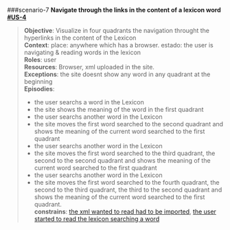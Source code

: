 ###scenario-7
**Navigate through the links in the content of a lexicon word [#US-4](user-stories-lexico-visualizator.md#us-4)**  

> **Objective**: Visualize in four quadrants the navigation throught the hyperlinks in the content of the Lexicon  
> **Context**: place: anywhere which has a browser. estado: the user is navigating & reading words in the lexicon  
> **Roles**:  user    
> **Resources**: Browser, xml uploaded in the site.  
> **Exceptions**: the site doesnt show any word in any quadrant at the beginning  
> **Episodies**:  
>  - the user searchs a word in the Lexicon  
>  - the site shows the meaning of the word in the first quadrant  
>  - the user searchs another word in the Lexicon  
>  - the site moves the first word searched to the second quadrant and shows the meaning of the current word searched to the first quadrant  
>  - the user searchs another word in the Lexicon
>  - the site moves the first word searched to the third quadrant, the second to the second quadrant and shows the meaning of the current word searched to the first quadrant  
>  - the user searchs another word in the Lexicon  
>  - the site moves the first word searched to the fourth quadrant, the second to the third quadrant, the third to the second quadrant and shows the meaning of the current word searched to the first quadrant.  
> **constrains**:  [the xml wanted to read had to be imported](user-stories-lexico-visualizator.md#us-2), [the user started to read the lexicon searching a word](user-stories-lexico-visualizator.md#us-1)  
